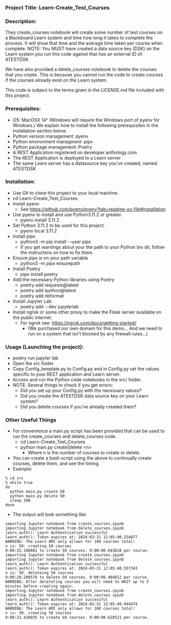 ### Project Title: Learn-Create_Test_Courses
### Description:
They create_courses notebook will create some number of test courses on a Blackboard Learn system and time how long it takes to complete the process. It will show that time and the average time taken per course when complete. NOTE: You MUST have created a data source key (DSK) on the Learn system you run this code against that has an external ID of: ATESTDSK

We have also provided a delete_courses notebook to delete the courses that you create. This is because you cannot run the code to create courses if the courses already exist on the Learn system.

This code is subject to the terms given in the LICENSE.md file included with this project.

### Prerequisites:
* OS: MacOSX 14^ (Windows will require the Windows port of pyenv for Windows.) We explain how to install the following prerequisites in the Installation section below.
* Python version management: pyenv
* Python environment managment: pipx
* Python package management: Poetry
* A REST Application registered on developer.anthology.com
* The REST Application is deployed to a Learn server
* The same Learn server has a datasource key you've created, named ATESTDSK


### Installation:
* Use Git to clone this project to your local machine.
* cd Learn-Create_Test_Courses
* Install pyenv
    * See https://github.com/pyenv/pyenv?tab=readme-ov-file#installation  
* Use pyenv to install and use Python3.11.2 or greater.
    * pyenv install 3.11.2
* Set Python 3.11.2 to be used for this project.
    * pyenv local 3.11.2
* Install pipx
    * python3 -m pip install --user pipx
    * If you get warnings about your the path to your Python bin dir, follow the instructons on how to fix them.
* Ensure pipx is on your path variable
    * python3 -m pipx ensurepath
* Install Poetry
    * pipx install poetry
* Add the necessary Python libraries using Poetry
    * poetry add requests@latest
    * poetry add ipython@latest
    * poetry add nbformat
* Install Jupyter Lab
    * poetry add --dev jupyterlab
* Install ngrok or some other proxy to make the Flask server available on the public internet.
    * For ngrok see: https://ngrok.com/docs/getting-started/
        * (We purchased our own domain for this demo... And we need to run on a system that isn't blocked by any firewall rules...)

### Usage (Launching the project):
* poetry run jupyter lab
* Open the src folder.
* Copy Config_template.py to Config.py and in Config.py set the values specific to your REST application and Learn server.
* Access and run the Python code notebooks in the src/ folder.
* NOTE: Several things to check if you get errors:
    * Did you set up your Config.py with the necessary values?
    * Did you create the ATESTDSK data source key on your Learn system?
    * Did you delete courses if you've already created them?

### Other Useful Things
* For convenience a main.py script has been provided that can be used to run the create_courses and delete_courses code.
    * cd Learn-Create_Test_Courses
    * python main.py create|delete \<n\>
      * Where n is the number of courses to create or delete.
* You can create a bash script using the above to continually create courses, delete them, and see the timing.
* Example:
````
% cd src
% while true
do
  python main.py create 50
  python main.py delete 50
  sleep 200
done
````

* The output will look something like:
````
importing Jupyter notebook from create_courses.ipynb
importing Jupyter notebook from delete_courses.ipynb
learn_auth(): Learn Authentication successful
learn_auth(): Token expires at: 2024-03-31 12:05:40.254077
WARNING: The Learn AMI only allows for 100 courses total!
n is: 50. creating 50 courses
0:00:32.180881 to create 50 courses. 0:00:00.643618 per course.
importing Jupyter notebook from create_courses.ipynb
importing Jupyter notebook from delete_courses.ipynb
learn_auth(): Learn Authentication successful
learn_auth(): Token expires at: 2024-03-31 12:05:40.557343
n is: 50. deleteing 50 courses
0:00:20.200578 to delete 50 courses. 0:00:00.404012 per course.
WARNING: After deleteting courses you will need to WAIT up to 5 minutes before creating again.
importing Jupyter notebook from create_courses.ipynb
importing Jupyter notebook from delete_courses.ipynb
learn_auth(): Learn Authentication successful
learn_auth(): Token expires at: 2024-03-31 12:05:40.944474
WARNING: The Learn AMI only allows for 100 courses total!
n is: 50. creating 50 courses
0:00:31.426035 to create 50 courses. 0:00:00.628521 per course.
````



